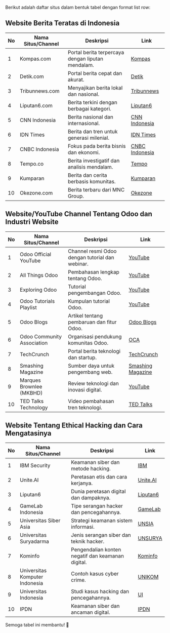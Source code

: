 Berikut adalah daftar situs dalam bentuk tabel dengan format list row:  

## Website Berita Teratas di Indonesia
| No | Nama Situs/Channel | Deskripsi | Link |
|----|-------------------|-----------|------|
| 1  | Kompas.com | Portal berita terpercaya dengan liputan mendalam. | [Kompas](https://www.kompas.com) |
| 2  | Detik.com | Portal berita cepat dan akurat. | [Detik](https://www.detik.com) |
| 3  | Tribunnews.com | Menyajikan berita lokal dan nasional. | [Tribunnews](https://www.tribunnews.com) |
| 4  | Liputan6.com | Berita terkini dengan berbagai kategori. | [Liputan6](https://www.liputan6.com) |
| 5  | CNN Indonesia | Berita nasional dan internasional. | [CNN Indonesia](https://www.cnnindonesia.com) |
| 6  | IDN Times | Berita dan tren untuk generasi milenial. | [IDN Times](https://www.idntimes.com) |
| 7  | CNBC Indonesia | Fokus pada berita bisnis dan ekonomi. | [CNBC Indonesia](https://www.cnbcindonesia.com) |
| 8  | Tempo.co | Berita investigatif dan analisis mendalam. | [Tempo](https://www.tempo.co) |
| 9  | Kumparan | Berita dan cerita berbasis komunitas. | [Kumparan](https://www.kumparan.com) |
| 10 | Okezone.com | Berita terbaru dari MNC Group. | [Okezone](https://www.okezone.com) |

## Website/YouTube Channel Tentang Odoo dan Industri Website
| No | Nama Situs/Channel | Deskripsi | Link |
|----|-------------------|-----------|------|
| 1  | Odoo Official YouTube | Channel resmi Odoo dengan tutorial dan webinar. | [YouTube](https://www.youtube.com/channel/UCkQPikELWZFLgQNHd73jkdg) |
| 2  | All Things Odoo | Pembahasan lengkap tentang Odoo. | [YouTube](https://www.youtube.com/channel/UCvtxqq4Q1UgvR-vWz9uf4-Q) |
| 3  | Exploring Odoo | Tutorial pengembangan Odoo. | [YouTube](https://www.youtube.com/%40exploring-odoo) |
| 4  | Odoo Tutorials Playlist | Kumpulan tutorial Odoo. | [YouTube](https://www.youtube.com/playlist?list=PL1-aSABtP6AB1zZrjGs_evFIM51W_S-Jz) |
| 5  | Odoo Blogs | Artikel tentang pembaruan dan fitur Odoo. | [Odoo Blogs](https://www.odoo.com/blog) |
| 6  | Odoo Community Association | Organisasi pendukung komunitas Odoo. | [OCA](https://odoo-community.org/) |
| 7  | TechCrunch | Portal berita teknologi dan startup. | [TechCrunch](https://techcrunch.com) |
| 8  | Smashing Magazine | Sumber daya untuk pengembang web. | [Smashing Magazine](https://www.smashingmagazine.com) |
| 9  | Marques Brownlee (MKBHD) | Review teknologi dan inovasi digital. | [YouTube](https://www.youtube.com/user/marquesbrownlee) |
| 10 | TED Talks Technology | Video pembahasan tren teknologi. | [TED Talks](https://www.ted.com/topics/technology) |

## Website Tentang Ethical Hacking dan Cara Mengatasinya
| No | Nama Situs/Channel | Deskripsi | Link |
|----|-------------------|-----------|------|
| 1  | IBM Security | Keamanan siber dan metode hacking. | [IBM](https://www.ibm.com/id-id/topics/cyber-hacking) |
| 2  | Unite.AI | Peretasan etis dan cara kerjanya. | [Unite.AI](https://www.unite.ai/id/apa-itu-peretasan-etis%2C-bagaimana-cara-kerjanya/) |
| 3  | Liputan6 | Dunia peretasan digital dan dampaknya. | [Liputan6](https://www.liputan6.com) |
| 4  | GameLab Indonesia | Tipe serangan hacker dan pencegahannya. | [GameLab](https://www.gamelab.id) |
| 5  | Universitas Siber Asia | Strategi keamanan sistem informasi. | [UNSIA](https://unsia.ac.id) |
| 6  | Universitas Suryadarma | Jenis serangan siber dan teknik hacker. | [UNSURYA](https://journal.universitassuryadarma.ac.id) |
| 7  | Kominfo | Pengendalian konten negatif dan keamanan digital. | [Kominfo](https://aptika.kominfo.go.id) |
| 8  | Universitas Komputer Indonesia | Contoh kasus cyber crime. | [UNIKOM](https://repository.unikom.ac.id) |
| 9  | Universitas Indonesia | Studi kasus hacking dan pencegahannya. | [UI](https://scholarhub.ui.ac.id) |
| 10 | IPDN | Keamanan siber dan ancaman digital. | [IPDN](https://ejournal.ipdn.ac.id) |

Semoga tabel ini membantu! 🚀
